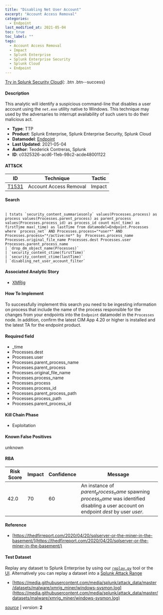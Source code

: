 ```yaml
---
title: "Disabling Net User Account"
excerpt: "Account Access Removal"
categories:
  - Endpoint
last_modified_at: 2021-05-04
toc: true
toc_label: ""
tags:
  - Account Access Removal
  - Impact
  - Splunk Enterprise
  - Splunk Enterprise Security
  - Splunk Cloud
  - Endpoint
---
```




[Try in Splunk Security Cloud](https://www.splunk.com/en_us/cyber-security.html){: .btn .btn--success}

#### Description

This analytic will identify a suspicious command-line that disables a user account using the `net.exe` utility native to Windows. This technique may used by the adversaries to interrupt availability of such users to do their malicious act.

- **Type**: TTP
- **Product**: Splunk Enterprise, Splunk Enterprise Security, Splunk Cloud
- **Datamodel**: [Endpoint](https://docs.splunk.com/Documentation/CIM/latest/User/Endpoint)
- **Last Updated**: 2021-05-04
- **Author**: Teoderick Contreras, Splunk
- **ID**: c0325326-acd6-11eb-98c2-acde48001122


#### ATT&CK

| ID          | Technique   | Tactic         |
| ----------- | ----------- |--------------- |
| [T1531](https://attack.mitre.org/techniques/T1531/) | Account Access Removal | Impact |





#### Search

```

| tstats `security_content_summariesonly` values(Processes.process) as process values(Processes.parent_process) as parent_process values(Processes.process_id) as process_id count min(_time) as firstTime max(_time) as lastTime from datamodel=Endpoint.Processes where `process_net` AND Processes.process="*user*" AND Processes.process="*/active:no*" by  Processes.process_name Processes.original_file_name Processes.dest Processes.user Processes.parent_process_name 
| `drop_dm_object_name(Processes)` 
| `security_content_ctime(firstTime)` 
| `security_content_ctime(lastTime)` 
| `disabling_net_user_account_filter`
```

#### Associated Analytic Story
* [XMRig](/stories/xmrig)


#### How To Implement
To successfully implement this search you need to be ingesting information on process that include the name of the process responsible for the changes from your endpoints into the `Endpoint` datamodel in the `Processes` node. In addition, confirm the latest CIM App 4.20 or higher is installed and the latest TA for the endpoint product.

#### Required field
* _time
* Processes.dest
* Processes.user
* Processes.parent_process_name
* Processes.parent_process
* Processes.original_file_name
* Processes.process_name
* Processes.process
* Processes.process_id
* Processes.parent_process_path
* Processes.process_path
* Processes.parent_process_id


#### Kill Chain Phase
* Exploitation


#### Known False Positives
unknown


#### RBA

| Risk Score  | Impact      | Confidence   | Message      |
| ----------- | ----------- |--------------|--------------|
| 42.0 | 70 | 60 | An instance of $parent_process_name$ spawning $process_name$ was identified disabling a user account on endpoint $dest$ by user $user$. |




#### Reference

* [https://thedfirreport.com/2020/04/20/sqlserver-or-the-miner-in-the-basement/](https://thedfirreport.com/2020/04/20/sqlserver-or-the-miner-in-the-basement/)



#### Test Dataset
Replay any dataset to Splunk Enterprise by using our [`replay.py`](https://github.com/splunk/attack_data#using-replaypy) tool or the [UI](https://github.com/splunk/attack_data#using-ui).
Alternatively you can replay a dataset into a [Splunk Attack Range](https://github.com/splunk/attack_range#replay-dumps-into-attack-range-splunk-server)

* [https://media.githubusercontent.com/media/splunk/attack_data/master/datasets/malware/xmrig_miner/windows-sysmon.log](https://media.githubusercontent.com/media/splunk/attack_data/master/datasets/malware/xmrig_miner/windows-sysmon.log)


[*source*](https://github.com/splunk/security_content/tree/develop/detections/endpoint/disabling_net_user_account.yml) \| *version*: **2**